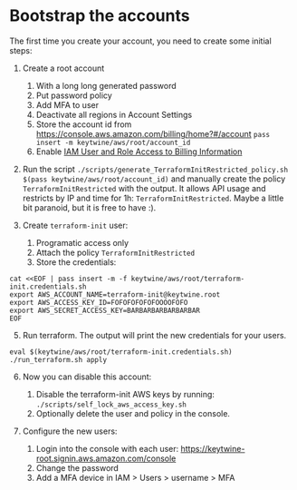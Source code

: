 # Bootstrap the accounts

The first time you create your account, you need to create some initial steps:

 1. Create a root account
    1. With a long long generated password
    2. Put password policy
    3. Add MFA to user
    4. Deactivate all regions in Account Settings
    5. Store the account id from https://console.aws.amazon.com/billing/home?#/account `pass insert -m keytwine/aws/root/account_id`
    6. Enable [IAM User and Role Access to Billing Information](https://console.aws.amazon.com/billing/home#/account)

 2. Run the script `./scripts/generate_TerraformInitRestricted_policy.sh $(pass keytwine/aws/root/account_id)` and
    manually create the policy `TerraformInitRestricted` with the output.
    It allows  API usage and restricts by IP and time for 1h: `TerraformInitRestricted`.
    Maybe a little bit paranoid, but it is free to have :).

 4. Create `terraform-init` user:
    1. Programatic access only
    2. Attach the policy `TerraformInitRestricted`
    3. Store the credentials:

```
cat <<EOF | pass insert -m -f keytwine/aws/root/terraform-init.credentials.sh
export AWS_ACCOUNT_NAME=terraform-init@keytwine.root
export AWS_ACCESS_KEY_ID=FOFOFOFOFOFOOOOFOFO
export AWS_SECRET_ACCESS_KEY=BARBARBARBARBARBAR
EOF
```

 5. Run terraform. The output will print the new credentials for your users.

```
eval $(keytwine/aws/root/terraform-init.credentials.sh)
./run_terraform.sh apply
```

 6. Now you can disable this account:
    1. Disable the terraform-init AWS keys by running: `./scripts/self_lock_aws_access_key.sh`
    2. Optionally delete the user and policy in the console.

 7. Configure the new users:
    1. Login into the console with each user: https://keytwine-root.signin.aws.amazon.com/console
    2. Change the password
    3. Add a MFA device in IAM > Users > username > MFA


